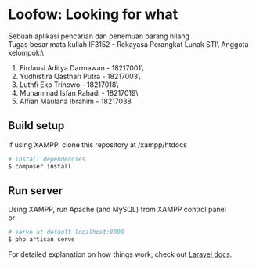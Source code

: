 # Loofow: Looking for what

Sebuah aplikasi pencarian dan penemuan barang hilang\
Tugas besar mata kuliah IF3152 - Rekayasa Perangkat Lunak STI\\
Anggota kelompok:\
1. Firdausi Aditya Darmawan - 18217001\
2. Yudhistira Qasthari Putra - 18217003\
3. Luthfi Eko Trinowo - 18217018\
4. Muhammad Isfan Rahadi - 18217019\
5. Alfian Maulana Ibrahim - 18217038

> 

## Build setup

If using XAMPP, clone this repository at /xampp/htdocs

``` bash
# install dependencies
$ composer install
```

## Run server

Using XAMPP, run Apache (and MySQL) from XAMPP control panel\
or

``` bash
# serve at default localhost:8000
$ php artisan serve
```

For detailed explanation on how things work, check out [Laravel docs](https://laravel.com/docs/6.x).
